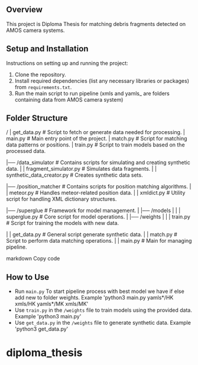 ## Overview

This project is Diploma Thesis for matching debris fragments detected on AMOS camera systems.

## Setup and Installation

Instructions on setting up and running the project:

1. Clone the repository.
2. Install required dependencies (list any necessary libraries or packages) from `requirements.txt`.
3. Run the main script to run pipeline (xmls and yamls\_ are folders containing data from AMOS camera system)

## Folder Structure

/
| get_data.py # Script to fetch or generate data needed for processing.
| main.py # Main entry point of the project.
| match.py # Script for matching data patterns or positions.
| train.py # Script to train models based on the processed data.

|── /data_simulator # Contains scripts for simulating and creating synthetic data.
| | fragment_simulator.py # Simulates data fragments.
| | synthetic_data_creator.py # Creates synthetic data sets.

|── /position_matcher # Contains scripts for position matching algorithms.
| | meteor.py # Handles meteor-related position data.
| | xmldict.py # Utility script for handling XML dictionary structures.

|── /superglue # Framework for model management.
| |── /models
| | | superglue.py # Core script for model operations.
| |── /weights
| | | train.py # Script for training the models with new data.

| | get_data.py # General script generate synthetic data.
| | match.py # Script to perform data matching operations.
| | main.py # Main for managing pipeline.

markdown
Copy code

## How to Use

- Run `main.py` To start pipeline process with best model we have if else add new to folder weights. Example 'python3 main.py yamls*/HK xmls/HK yamls*/MK xmls/MK'
- Use `train.py` in the `/weights` file to train models using the provided data. Example 'python3 main.py'
- Use `get_data.py` in the `/weights` file to generate synthetic data. Example 'python3 get_data.py'
# diploma_thesis
